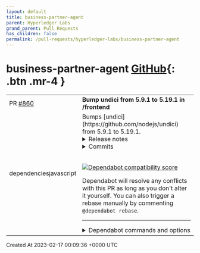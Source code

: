 ```yaml
---
layout: default
title: business-partner-agent
parent: Hyperledger Labs
grand_parent: Pull Requests
has_children: false
permalink: /pull-requests/hyperledger-labs/business-partner-agent
---
```


# business-partner-agent <span class="fs-3 right-align">[GitHub](https://github.com/hyperledger-labs/business-partner-agent){: .btn .mr-4 }</span>


<div>
    <table>
        <tr>
            <td>
                PR <a href="https://github.com/hyperledger-labs/business-partner-agent/pull/860" class=".btn">#860</a>
            </td>
            <td>
                <b>
                    Bump undici from 5.9.1 to 5.19.1 in /frontend
                </b>
            </td>
        </tr>
        <tr>
            <td>
                <span class="chip">dependencies</span><span class="chip">javascript</span>
            </td>
            <td>
                Bumps [undici](https://github.com/nodejs/undici) from 5.9.1 to 5.19.1.
<details>
<summary>Release notes</summary>
<p><em>Sourced from <a href="https://github.com/nodejs/undici/releases">undici's releases</a>.</em></p>
<blockquote>
<h2>v5.19.1</h2>
<h2>⚠️ Security Release ⚠️</h2>
<ul>
<li><a href="https://github.com/nodejs/undici/security/advisories/GHSA-r6ch-mqf9-qc9w">Regular Expression Denial of Service in Headers</a> with CVE-2023-24807</li>
<li><a href="https://github.com/nodejs/undici/security/advisories/GHSA-5r9g-qh6m-jxff">CRLF Injection in Nodejs ‘undici’ via host</a> with CVE-2023-23936</li>
</ul>
<p>This release is part of the Node.js security release train: <a href="https://nodejs.org/en/blog/vulnerability/february-2023-security-releases/">https://nodejs.org/en/blog/vulnerability/february-2023-security-releases/</a></p>
<h2>v5.19.0</h2>
<h2>What's Changed</h2>
<ul>
<li>fix(fetch): raise AbortSignal max event listeners by <a href="https://github.com/KhafraDev"><code>@​KhafraDev</code></a> in <a href="https://github-redirect.dependabot.com/nodejs/undici/pull/1910">nodejs/undici#1910</a></li>
<li>fix: content-disposition header parsing by <a href="https://github.com/climba03003"><code>@​climba03003</code></a> in <a href="https://github-redirect.dependabot.com/nodejs/undici/pull/1911">nodejs/undici#1911</a></li>
<li>fix: remove test by <a href="https://github.com/KhafraDev"><code>@​KhafraDev</code></a> in <a href="https://github-redirect.dependabot.com/nodejs/undici/pull/1916">nodejs/undici#1916</a></li>
<li>feat: add Headers.prototype.getSetCookie by <a href="https://github.com/KhafraDev"><code>@​KhafraDev</code></a> in <a href="https://github-redirect.dependabot.com/nodejs/undici/pull/1915">nodejs/undici#1915</a></li>
<li>fix(headers): clone getSetCookie list &amp; add getSetCookie type by <a href="https://github.com/KhafraDev"><code>@​KhafraDev</code></a> in <a href="https://github-redirect.dependabot.com/nodejs/undici/pull/1917">nodejs/undici#1917</a></li>
<li>doc(mock): update out-of-date reply documentation by <a href="https://github.com/p9f"><code>@​p9f</code></a> in <a href="https://github-redirect.dependabot.com/nodejs/undici/pull/1913">nodejs/undici#1913</a></li>
<li>fix(types): add missing keepAlive params by <a href="https://github.com/SkeLLLa"><code>@​SkeLLLa</code></a> in <a href="https://github-redirect.dependabot.com/nodejs/undici/pull/1918">nodejs/undici#1918</a></li>
<li>Make the fetch() abort test pass locally, on Linux and Mac, Node 18/19. by <a href="https://github.com/mcollina"><code>@​mcollina</code></a> in <a href="https://github-redirect.dependabot.com/nodejs/undici/pull/1927">nodejs/undici#1927</a></li>
</ul>
<h2>New Contributors</h2>
<ul>
<li><a href="https://github.com/climba03003"><code>@​climba03003</code></a> made their first contribution in <a href="https://github-redirect.dependabot.com/nodejs/undici/pull/1911">nodejs/undici#1911</a></li>
<li><a href="https://github.com/p9f"><code>@​p9f</code></a> made their first contribution in <a href="https://github-redirect.dependabot.com/nodejs/undici/pull/1913">nodejs/undici#1913</a></li>
</ul>
<p><strong>Full Changelog</strong>: <a href="https://github.com/nodejs/undici/compare/v5.18.0...v5.19.0">https://github.com/nodejs/undici/compare/v5.18.0...v5.19.0</a></p>
<h2>v5.18.0</h2>
<h2>What's Changed</h2>
<ul>
<li>Add ability to set TCP keepalive by <a href="https://github.com/xconverge"><code>@​xconverge</code></a> in <a href="https://github-redirect.dependabot.com/nodejs/undici/pull/1904">nodejs/undici#1904</a></li>
<li>use faster timers by <a href="https://github.com/ronag"><code>@​ronag</code></a> in <a href="https://github-redirect.dependabot.com/nodejs/undici/pull/1908">nodejs/undici#1908</a></li>
<li>fix: ensure header value is a string by <a href="https://github.com/ronag"><code>@​ronag</code></a> in <a href="https://github-redirect.dependabot.com/nodejs/undici/pull/1899">nodejs/undici#1899</a></li>
</ul>
<p><strong>Full Changelog</strong>: <a href="https://github.com/nodejs/undici/compare/v5.17.1...v5.18.0">https://github.com/nodejs/undici/compare/v5.17.1...v5.18.0</a></p>
<h2>v5.17.1</h2>
<h2>What's Changed</h2>
<ul>
<li>fix: bad buffer slice (<a href="https://github.com/nodejs/undici/commit/d2be675575512794dcd41b9683b209fc15368154">https://github.com/nodejs/undici/commit/d2be675575512794dcd41b9683b209fc15368154</a>)</li>
</ul>
<p><strong>Full Changelog</strong>: <a href="https://github.com/nodejs/undici/compare/v5.17.0...v5.17.1">https://github.com/nodejs/undici/compare/v5.17.0...v5.17.1</a></p>
<h2>v5.17.0</h2>
<h2>What's Changed</h2>
<ul>
<li>fix(wpts): Blob is a global getter in &gt;=v19.x.x by <a href="https://github.com/KhafraDev"><code>@​KhafraDev</code></a> in <a href="https://github-redirect.dependabot.com/nodejs/undici/pull/1880">nodejs/undici#1880</a></li>
<li>doc: fix anchor links dispatcher.stream by <a href="https://github.com/RafaelGSS"><code>@​RafaelGSS</code></a> in <a href="https://github-redirect.dependabot.com/nodejs/undici/pull/1881">nodejs/undici#1881</a></li>
<li>wpt: make runner more resilient by <a href="https://github.com/KhafraDev"><code>@​KhafraDev</code></a> in <a href="https://github-redirect.dependabot.com/nodejs/undici/pull/1884">nodejs/undici#1884</a></li>
<li>Make test pass in v19.x by <a href="https://github.com/mcollina"><code>@​mcollina</code></a> in <a href="https://github-redirect.dependabot.com/nodejs/undici/pull/1879">nodejs/undici#1879</a></li>
<li>Correct the type of DispatchOptions[&quot;headers&quot;] by <a href="https://github.com/pan93412"><code>@​pan93412</code></a> in <a href="https://github-redirect.dependabot.com/nodejs/undici/pull/1896">nodejs/undici#1896</a></li>
<li>perf(content-type parser): faster string collector by <a href="https://github.com/KhafraDev"><code>@​KhafraDev</code></a> in <a href="https://github-redirect.dependabot.com/nodejs/undici/pull/1894">nodejs/undici#1894</a></li>
<li>feat: expose content-type parser by <a href="https://github.com/KhafraDev"><code>@​KhafraDev</code></a> in <a href="https://github-redirect.dependabot.com/nodejs/undici/pull/1895">nodejs/undici#1895</a></li>
<li>fix(types): Update DispatchOptions type for missing &quot;blocking&quot; by <a href="https://github.com/xconverge"><code>@​xconverge</code></a> in <a href="https://github-redirect.dependabot.com/nodejs/undici/pull/1889">nodejs/undici#1889</a></li>
</ul>
<!-- raw HTML omitted -->
</blockquote>
<p>... (truncated)</p>
</details>
<details>
<summary>Commits</summary>
<ul>
<li><a href="https://github.com/nodejs/undici/commit/984d53bad97c98529424a7f3bef6be1d0e76d039"><code>984d53b</code></a> Bumped v5.19.1</li>
<li><a href="https://github.com/nodejs/undici/commit/6c32c0fd5b874328e5e1f635e2cc431aa21cddab"><code>6c32c0f</code></a> lint fixes</li>
<li><a href="https://github.com/nodejs/undici/commit/f2324e549943f0b0937b09fb1c0c16cc7c93abdf"><code>f2324e5</code></a> Merge pull request from GHSA-r6ch-mqf9-qc9w</li>
<li><a href="https://github.com/nodejs/undici/commit/a2eff05401358f6595138df963837c24348f2034"><code>a2eff05</code></a> Merge pull request from GHSA-5r9g-qh6m-jxff</li>
<li><a href="https://github.com/nodejs/undici/commit/f5c89e5c87c7d702996b152c4ad86302b60c4181"><code>f5c89e5</code></a> Bumped v5.19.0</li>
<li><a href="https://github.com/nodejs/undici/commit/f7c6c6a4a2aef7ee3b8207c4eeab700cb0cfc7dc"><code>f7c6c6a</code></a> Make the fetch() abort test pass locally, on Linux and Mac, Node 18 and 19 (#...</li>
<li><a href="https://github.com/nodejs/undici/commit/aebb232d22e9adafce015b985093114a95b560f0"><code>aebb232</code></a> fix(types): add missing keepAlive params (<a href="https://github-redirect.dependabot.com/nodejs/undici/issues/1918">#1918</a>)</li>
<li><a href="https://github.com/nodejs/undici/commit/e155c6db5cec9bc577d548fa7c7378013631c79c"><code>e155c6d</code></a> doc(mock): update out-of-date reply documentation (<a href="https://github-redirect.dependabot.com/nodejs/undici/issues/1913">#1913</a>)</li>
<li><a href="https://github.com/nodejs/undici/commit/87fa73498d6014a33989179cfaa4347dcb29600f"><code>87fa734</code></a> fix(headers): clone getSetCookie list &amp; add getSetCookie type (<a href="https://github-redirect.dependabot.com/nodejs/undici/issues/1917">#1917</a>)</li>
<li><a href="https://github.com/nodejs/undici/commit/ba5ef44b71eff5a86a8473850a326ff7392664d3"><code>ba5ef44</code></a> feat: add Headers.prototype.getSetCookie (<a href="https://github-redirect.dependabot.com/nodejs/undici/issues/1915">#1915</a>)</li>
<li>Additional commits viewable in <a href="https://github.com/nodejs/undici/compare/v5.9.1...v5.19.1">compare view</a></li>
</ul>
</details>
<br />


[![Dependabot compatibility score](https://dependabot-badges.githubapp.com/badges/compatibility_score?dependency-name=undici&package-manager=npm_and_yarn&previous-version=5.9.1&new-version=5.19.1)](https://docs.github.com/en/github/managing-security-vulnerabilities/about-dependabot-security-updates#about-compatibility-scores)

Dependabot will resolve any conflicts with this PR as long as you don't alter it yourself. You can also trigger a rebase manually by commenting `@dependabot rebase`.

[//]: # (dependabot-automerge-start)
[//]: # (dependabot-automerge-end)

---

<details>
<summary>Dependabot commands and options</summary>
<br />

You can trigger Dependabot actions by commenting on this PR:
- `@dependabot rebase` will rebase this PR
- `@dependabot recreate` will recreate this PR, overwriting any edits that have been made to it
- `@dependabot merge` will merge this PR after your CI passes on it
- `@dependabot squash and merge` will squash and merge this PR after your CI passes on it
- `@dependabot cancel merge` will cancel a previously requested merge and block automerging
- `@dependabot reopen` will reopen this PR if it is closed
- `@dependabot close` will close this PR and stop Dependabot recreating it. You can achieve the same result by closing it manually
- `@dependabot ignore this major version` will close this PR and stop Dependabot creating any more for this major version (unless you reopen the PR or upgrade to it yourself)
- `@dependabot ignore this minor version` will close this PR and stop Dependabot creating any more for this minor version (unless you reopen the PR or upgrade to it yourself)
- `@dependabot ignore this dependency` will close this PR and stop Dependabot creating any more for this dependency (unless you reopen the PR or upgrade to it yourself)
You can disable automated security fix PRs for this repo from the [Security Alerts page](https://github.com/hyperledger-labs/business-partner-agent/network/alerts).

</details>
            </td>
        </tr>
    </table>
    <div class="right-align">
        Created At 2023-02-17 00:09:36 +0000 UTC
    </div>
</div>

